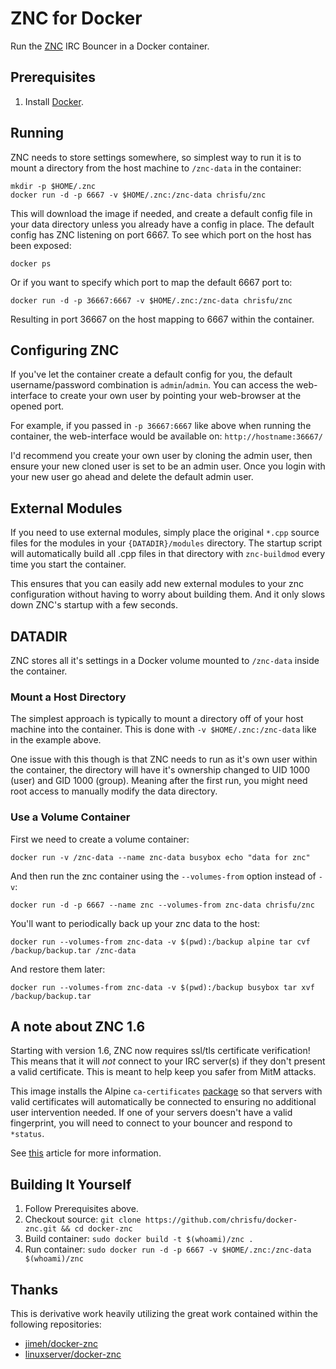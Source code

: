 # ZNC for Docker

Run the [ZNC][] IRC Bouncer in a Docker container.

[ZNC]: http://znc.in

## Prerequisites

1. Install [Docker][].

[Docker]: http://docker.com/

## Running

ZNC needs to store settings somewhere, so simplest way to run it is to mount a
directory from the host machine to `/znc-data` in the container:

    mkdir -p $HOME/.znc
    docker run -d -p 6667 -v $HOME/.znc:/znc-data chrisfu/znc

This will download the image if needed, and create a default config file in
your data directory unless you already have a config in place. The default
config has ZNC listening on port 6667. To see which port on the host has been
exposed:

    docker ps

Or if you want to specify which port to map the default 6667 port to:

    docker run -d -p 36667:6667 -v $HOME/.znc:/znc-data chrisfu/znc

Resulting in port 36667 on the host mapping to 6667 within the container.

## Configuring ZNC

If you've let the container create a default config for you, the default
username/password combination is `admin`/`admin`. You can access the
web-interface to create your own user by pointing your web-browser at the opened
port.

For example, if you passed in `-p 36667:6667` like above when running the
container, the web-interface would be available on: `http://hostname:36667/`

I'd recommend you create your own user by cloning the admin user, then ensure
your new cloned user is set to be an admin user. Once you login with your new
user go ahead and delete the default admin user.

## External Modules

If you need to use external modules, simply place the original `*.cpp` source
files for the modules in your `{DATADIR}/modules` directory. The startup
script will automatically build all .cpp files in that directory with
`znc-buildmod` every time you start the container.

This ensures that you can easily add new external modules to your znc
configuration without having to worry about building them. And it only slows
down ZNC's startup with a few seconds.

## DATADIR

ZNC stores all it's settings in a Docker volume mounted to `/znc-data` inside
the container.

### Mount a Host Directory

The simplest approach is typically to mount a directory off of your host machine
into the container. This is done with `-v $HOME/.znc:/znc-data` like in the
example above.

One issue with this though is that ZNC needs to run as it's own user within the
container, the directory will have it's ownership changed to UID 1000 (user) and
GID 1000 (group). Meaning after the first run, you might need root access to
manually modify the data directory.

### Use a Volume Container

First we need to create a volume container:

    docker run -v /znc-data --name znc-data busybox echo "data for znc"

And then run the znc container using the `--volumes-from` option instead of
`-v`:

    docker run -d -p 6667 --name znc --volumes-from znc-data chrisfu/znc

You'll want to periodically back up your znc data to the host:

    docker run --volumes-from znc-data -v $(pwd):/backup alpine tar cvf /backup/backup.tar /znc-data

And restore them later:

    docker run --volumes-from znc-data -v $(pwd):/backup busybox tar xvf /backup/backup.tar

## A note about ZNC 1.6

Starting with version 1.6, ZNC now requires ssl/tls certificate verification!
This means that it will *not* connect to your IRC server(s) if they don't
present a valid certificate. This is meant to help keep you safer from MitM
attacks.

This image installs the Alpine `ca-certificates`
[package](https://pkgs.alpinelinux.org/packages?name=ca-certificates) so that servers with
valid certificates will automatically be connected to ensuring no additional
user intervention needed. If one of your servers doesn't have a valid
fingerprint, you will need to connect to your bouncer and respond to `*status`.

See [this](https://mikaela.info/english/2015/02/24/znc160-ssl.html) article for
more information.

## Building It Yourself

1. Follow Prerequisites above.
2. Checkout source: `git clone https://github.com/chrisfu/docker-znc.git && cd docker-znc`
3. Build container: `sudo docker build -t $(whoami)/znc .`
4. Run container: `sudo docker run -d -p 6667 -v $HOME/.znc:/znc-data $(whoami)/znc`

## Thanks

This is derivative work heavily utilizing the great work contained within the following repositories:

* [jimeh/docker-znc](https://github.com/jimeh/docker-znc)
* [linuxserver/docker-znc](https://github.com/linuxserver/docker-znc)
